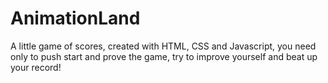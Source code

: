# AnimationLand

A little game of scores, created with HTML, CSS and Javascript, you need only to push start and prove the game, try to improve yourself and beat up your record!
